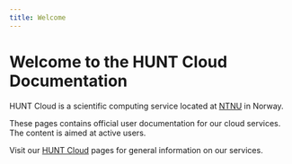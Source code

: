 ```yaml
---
title: Welcome
---
```


# Welcome to the HUNT Cloud Documentation

HUNT Cloud is a scientific computing service located at [NTNU](https://www.ntnu.edu/) in Norway.

These pages contains official user documentation for our cloud services. The content is aimed at active users.

Visit our [HUNT Cloud](https://www.ntnu.edu/mh/huntcloud) pages for general information on our services.
